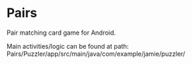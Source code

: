 # Pairs
Pair matching card game for Android.

Main activities/logic can be found at path:
  Pairs/Puzzler/app/src/main/java/com/example/jamie/puzzler/
